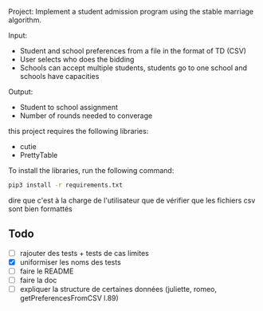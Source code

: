 Project:
Implement a student admission program using the stable marriage algorithm.

Input:
 - Student and school preferences from a file in the format of TD (CSV)
 - User selects who does the bidding
 - Schools can accept multiple students, students go to one school and schools have capacities

Output:
 - Student to school assignment
 - Number of rounds needed to converage


this project requires the following libraries:
 - cutie
 - PrettyTable

To install the libraries, run the following command:
```bash
pip3 install -r requirements.txt
```

dire que c'est à la charge de l'utilisateur que de vérifier que les fichiers csv sont bien formattés


## Todo
 - [ ] rajouter des tests + tests de cas limites
 - [x] uniformiser les noms des tests
 - [ ] faire le README
 - [ ] faire la doc
 - [ ] expliquer la structure de certaines données (juliette, romeo, getPreferencesFromCSV l.89)
